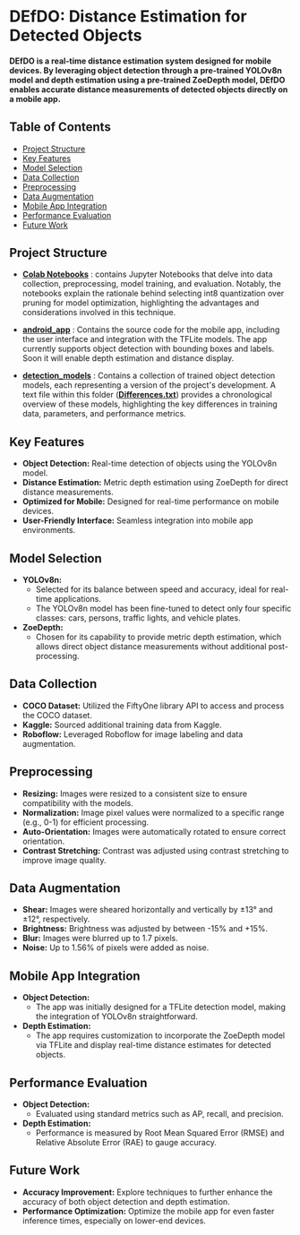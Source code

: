 # DEfDO: Distance Estimation for Detected Objects

#### DEfDO is a real-time distance estimation system designed for mobile devices. By leveraging object detection through a pre-trained YOLOv8n model and depth estimation using a pre-trained ZoeDepth model, DEfDO enables accurate distance measurements of detected objects directly on a mobile app.


 ## Table of Contents
 - [Project Structure](#project-structure)
 - [Key Features](#key-features)
 - [Model Selection](#model-selection)
 - [Data Collection](#data-collection)
 - [Preprocessing](#preprocessing)
 - [Data Augmentation](#data-augmentation)
 - [Mobile App Integration](#mobile-app-integration)
 - [Performance Evaluation](#performance-evaluation)
 - [Future Work](#future-work)


 ## Project Structure
 - [**Colab Notebooks**](https://github.com/Abdullatif-Halabi/DEfDO_project/tree/main/Colab_Notebooks) :  contains Jupyter Notebooks that delve into data collection, preprocessing, model training, and evaluation. Notably, the notebooks explain the rationale behind selecting int8 quantization over pruning for model optimization, highlighting the advantages and considerations involved in this technique.
 
 - [**android_app**](https://github.com/Abdullatif-Halabi/DEfDO_project/tree/main/android_app) : Contains the source code for the mobile app, including the user interface and integration with the TFLite models. The app currently supports object detection with bounding boxes and labels. Soon it will enable depth estimation and distance display.

 - [**detection_models**](https://github.com/Abdullatif-Halabi/DEfDO_project/tree/main/detection_models) : Contains a collection of trained object detection models, each representing a version of the project's development.  A text file within this folder ([**Differences.txt**](https://github.com/Abdullatif-Halabi/DEfDO_project/blob/main/detection_models/Differences.txt)) provides a chronological overview of these models, highlighting the key differences in training data, parameters, and performance metrics.

 ## Key Features
 - **Object Detection:** Real-time detection of objects using the YOLOv8n model.
 - **Distance Estimation:** Metric depth estimation using ZoeDepth for direct distance measurements.
 - **Optimized for Mobile:** Designed for real-time performance on mobile devices.
 - **User-Friendly Interface:** Seamless integration into mobile app environments.


 ## Model Selection
 - **YOLOv8n:** 
   - Selected for its balance between speed and accuracy, ideal for real-time applications.
   - The YOLOv8n model has been fine-tuned to detect only four specific classes: cars, persons, traffic lights, and vehicle plates.
 - **ZoeDepth:**
   - Chosen for its capability to provide metric depth estimation, which allows direct object distance measurements without additional post-processing.


 ## Data Collection
- **COCO Dataset:** Utilized the FiftyOne library API to access and process the COCO dataset.
- **Kaggle:** Sourced additional training data from Kaggle.
- **Roboflow:** Leveraged Roboflow for image labeling and data augmentation.

 ## Preprocessing
 - **Resizing:** Images were resized to a consistent size to ensure compatibility with the models.
- **Normalization:** Image pixel values were normalized to a specific range (e.g., 0-1) for efficient processing.
- **Auto-Orientation:** Images were automatically rotated to ensure correct orientation.
- **Contrast Stretching:** Contrast was adjusted using contrast stretching to improve image quality.

 ## Data Augmentation
 - **Shear:** Images were sheared horizontally and vertically by ±13° and ±12°, respectively.
- **Brightness:** Brightness was adjusted by between -15% and +15%.
- **Blur:** Images were blurred up to 1.7 pixels.
- **Noise:** Up to 1.56% of pixels were added as noise.


 ## Mobile App Integration
 - **Object Detection:**
   - The app was initially designed for a TFLite detection model, making the integration of YOLOv8n straightforward.
 - **Depth Estimation:**
   - The app requires customization to incorporate the ZoeDepth model via TFLite and display real-time distance estimates for detected objects.


 ## Performance Evaluation
 - **Object Detection:**
   - Evaluated using standard metrics such as AP, recall, and precision.
 - **Depth Estimation:**
   - Performance is measured by Root Mean Squared Error (RMSE) and Relative Absolute Error (RAE) to gauge accuracy.

 ## Future Work

 - **Accuracy Improvement:** Explore techniques to further enhance the accuracy of both object detection and depth estimation.
 - **Performance Optimization:** Optimize the mobile app for even faster inference times, especially on lower-end devices.
